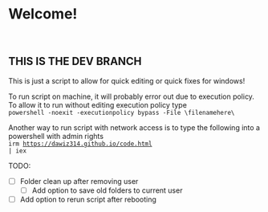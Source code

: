 <h1>Welcome!</h1>
<br>
<h2>THIS IS THE DEV BRANCH</h2>
This is just a script to allow for quick editing or quick fixes for windows!

To run script on machine, it will probably error out due to execution policy. To allow it to run without editing execution policy type<br> <code>powershell -noexit -executionpolicy bypass -File \filenamehere\ </code>

Another way to run script with network access is to type the following into a powershell with admin rights<br>
<code>irm https://dawiz314.github.io/code.html | iex </code>


TODO: 
- [ ] Folder clean up after removing user
  - [ ] Add option to save old folders to current user
- [ ] Add option to rerun script after rebooting
